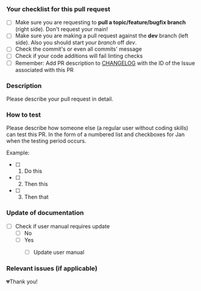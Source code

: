 ### Your checklist for this pull request

- [ ] Make sure you are requesting to **pull a topic/feature/bugfix branch** (right side). Don't request your main!
- [ ] Make sure you are making a pull request against the **dev** branch (left side). Also you should start *your branch* off *dev*.
- [ ] Check the commit's or even all commits' message 
- [ ] Check if your code additions will fail linting checks
- [ ] Remember: Add PR description to [CHANGELOG](https://github.com/Puzzlepart/prosjektportalen365/blob/dev/CHANGELOG.md) with the ID of the Issue associated with this PR

### Description

Please describe your pull request in detail.

### How to test

Please describe how someone else (a regular user without coding skills) can test this PR. In the form of a numbered list and checkboxes for Jan when the testing period occurs.

Example:

- [ ] 1. Do this
- [ ] 2. Then this
- [ ] 3. Then that


### Update of documentation
- [ ] Check if user manual requires update
  - [ ] No
  - [ ] Yes
    - [ ] Update user manual


### Relevant issues (if applicable)

💔Thank you!
